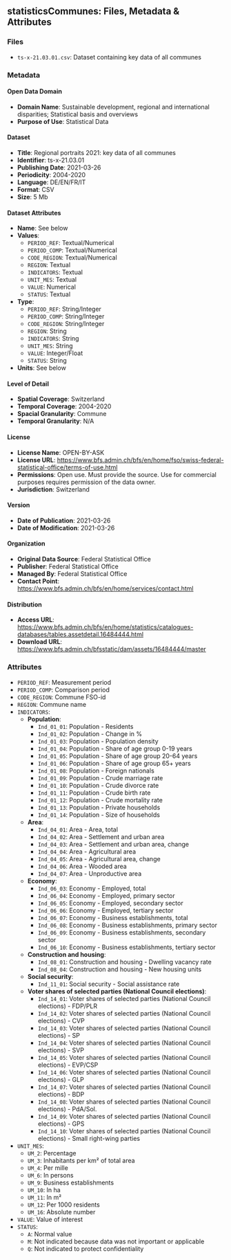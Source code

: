 ## statisticsCommunes: Files, Metadata & Attributes

### **Files**
- ```ts-x-21.03.01.csv```: Dataset containing key data of all communes

### Metadata

#### Open Data Domain
- **Domain Name**: Sustainable development, regional and international disparities; Statistical basis and overviews
- **Purpose of Use**: Statistical Data

#### Dataset
- **Title**: Regional portraits 2021: key data of all communes
- **Identifier**: ts-x-21.03.01
- **Publishing Date**: 2021-03-26
- **Periodicity**: 2004-2020
- **Language**: DE/EN/FR/IT
- **Format**: CSV
- **Size**: 5 Mb

#### Dataset Attributes
- **Name**: See below
- **Values**:
  - ```PERIOD_REF```: Textual/Numerical
  - ```PERIOD_COMP```: Textual/Numerical
  - ```CODE_REGION```: Textual/Numerical
  - ```REGION```: Textual
  - ```INDICATORS```: Textual
  - ```UNIT_MES```: Textual
  - ```VALUE```: Numerical
  - ```STATUS```: Textual
- **Type**:
  - ```PERIOD_REF```: String/Integer
  - ```PERIOD_COMP```: String/Integer
  - ```CODE_REGION```: String/Integer
  - ```REGION```: String
  - ```INDICATORS```: String
  - ```UNIT_MES```: String
  - ```VALUE```: Integer/Float
  - ```STATUS```: String
- **Units**: See below 

#### Level of Detail
- **Spatial Coverage**: Switzerland
- **Temporal Coverage**: 2004-2020
- **Spacial Granularity**: Commune
- **Temporal Granularity**: N/A

#### License
- **License Name**: OPEN-BY-ASK
- **License URL**: https://www.bfs.admin.ch/bfs/en/home/fso/swiss-federal-statistical-office/terms-of-use.html
- **Permissions**: Open use. Must provide the source. Use for commercial purposes requires permission of the data owner.
- **Jurisdiction**: Switzerland

#### Version
- **Date of Publication**: 2021-03-26
- **Date of Modification**: 2021-03-26

#### Organization
- **Original Data Source**: Federal Statistical Office
- **Publisher**: Federal Statistical Office
- **Managed By**: Federal Statistical Office
- **Contact Point**: https://www.bfs.admin.ch/bfs/en/home/services/contact.html

#### Distribution
- **Access URL**: https://www.bfs.admin.ch/bfs/en/home/statistics/catalogues-databases/tables.assetdetail.16484444.html
- **Download URL**: https://www.bfs.admin.ch/bfsstatic/dam/assets/16484444/master

### Attributes

- ```PERIOD_REF```: Measurement period
- ```PERIOD_COMP```: Comparison period
- ```CODE_REGION```: Commune FSO-id
- ```REGION```: Commune name
- ```INDICATORS```:
  - **Population**:
    - ```Ind_01_01```: Population - Residents
    - ```Ind_01_02```: Population - Change in %
    - ```Ind_01_03```: Population - Population density
    - ```Ind_01_04```: Population - Share of age group 0-19 years
    - ```Ind_01_05```: Population - Share of age group 20-64 years
    - ```Ind_01_06```: Population - Share of age group 65+ years
    - ```Ind_01_08```: Population - Foreign nationals
    - ```Ind_01_09```: Population - Crude marriage rate
    - ```Ind_01_10```: Population - Crude divorce rate
    - ```Ind_01_11```: Population - Crude birth rate
    - ```Ind_01_12```: Population - Crude mortality rate
    - ```Ind_01_13```: Population - Private households
    - ```Ind_01_14```: Population - Size of households
  - **Area**:
    - ```Ind_04_01```: Area - Area, total
    - ```Ind_04_02```: Area - Settlement and urban area
    - ```Ind_04_03```: Area - Settlement and urban area, change
    - ```Ind_04_04```: Area - Agricultural area 
    - ```Ind_04_05```: Area - Agricultural area, change
    - ```Ind_04_06```: Area - Wooded area
    - ```Ind_04_07```: Area - Unproductive area
  - **Economy**:
    - ```Ind_06_03```: Economy - Employed, total
    - ```Ind_06_04```: Economy - Employed, primary sector
    - ```Ind_06_05```: Economy - Employed, secondary sector
    - ```Ind_06_06```: Economy - Employed, tertiary sector
    - ```Ind_06_07```: Economy - Business establishments, total
    - ```Ind_06_08```: Economy - Business establishments, primary sector
    - ```Ind_06_09```: Economy - Business establishments, secondary sector
    - ```Ind_06_10```: Economy - Business establishments, tertiary sector
  - **Construction and housing**:
    - ```Ind_08_01```: Construction and housing - Dwelling vacancy rate
    - ```Ind_08_04```: Construction and housing - New housing units
  - **Social security**:
    - ```Ind_11_01```: Social security - Social assistance rate
  - **Voter shares of selected parties (National Council elections)**:
    - ```Ind_14_01```: Voter shares of selected parties (National Council elections) - FDP/PLR
    - ```Ind_14_02```: Voter shares of selected parties (National Council elections) - CVP
    - ```Ind_14_03```: Voter shares of selected parties (National Council elections) - SP
    - ```Ind_14_04```: Voter shares of selected parties (National Council elections) - SVP
    - ```Ind_14_05```: Voter shares of selected parties (National Council elections) - EVP/CSP
    - ```Ind_14_06```: Voter shares of selected parties (National Council elections) - GLP
    - ```Ind_14_07```: Voter shares of selected parties (National Council elections) - BDP
    - ```Ind_14_08```: Voter shares of selected parties (National Council elections) - PdA/Sol.
    - ```Ind_14_09```: Voter shares of selected parties (National Council elections) - GPS
    - ```Ind_14_10```: Voter shares of selected parties (National Council elections) - Small right-wing parties 
- ```UNIT_MES```:
  - ```UM_2```: Percentage
  - ```UM_3```: Inhabitants per km² of total area
  - ```UM_4```: Per mille
  - ```UM_6```: In persons
  - ```UM_9```: Business establishments
  - ```UM_10```: In ha
  - ```UM_11```: In m²
  - ```UM_12```: Per 1000 residents
  - ```UM_16```: Absolute number
- ```VALUE```: Value of interest
- ```STATUS```:
  - ```A```: Normal value
  - ```M```: Not indicated because data was not important or applicable
  - ```Q```: Not indicated to protect confidentiality
